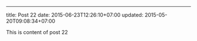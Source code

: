 ---
title: Post 22
date: 2015-06-23T12:26:10+07:00
updated: 2015-05-20T09:08:34+07:00

This is content of post 22